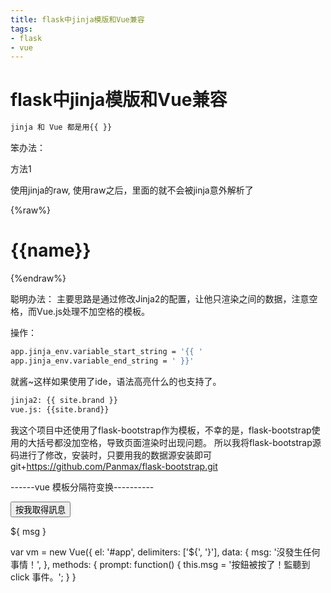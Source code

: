 ```yaml
---
title: flask中jinja模版和Vue兼容
tags: 
- flask
- vue
---
```

# flask中jinja模版和Vue兼容
<!-- more -->
``` bash
jinja 和 Vue 都是用{{ }} 
```
笨办法：

方法1

使用jinja的raw, 使用raw之后，里面的就不会被jinja意外解析了

{%raw%}
<h1 class="title">{{name}}</h1>
{%endraw%}

聪明办法：
主要思路是通过修改Jinja2的配置，让他只渲染之间的数据，注意空格，而Vue.js处理不加空格的模板。

操作：
``` bash
app.jinja_env.variable_start_string = '{{ '
app.jinja_env.variable_end_string = ' }}'
```
就酱~这样如果使用了ide，语法高亮什么的也支持了。
``` bash
jinja2: {{ site.brand }}
vue.js: {{site.brand}}
```
我这个项目中还使用了flask-bootstrap作为模板，不幸的是，flask-bootstrap使用的大括号都没加空格，导致页面渲染时出现问题。
所以我将flask-bootstrap源码进行了修改，安装时，只要用我的数据源安装即可git+https://github.com/Panmax/flask-bootstrap.git



------vue 模板分隔符变换----------
<div id="app">
  <button type="button" @click="prompt()">按我取得訊息</button>
  <p>${ msg }</p>
</div>
var vm = new Vue({
  el: '#app',
  delimiters: ['${', '}'],
  data: {
    msg: '沒發生任何事情！',
  },
  methods: {
    prompt: function() {
      this.msg = '按鈕被按了！監聽到 click 事件。';
    }
  }